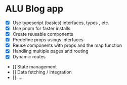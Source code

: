 
# ALU Blog app 

- [x] Use typescript (basics) interfaces, types , etc.
- [x] Use pnpm for faster installs
- [x] Create reusable components
- [x] Predefine props usings interfaces
- [x] Reuse components with props and the map function
- [x] Handling multiple pages and routing
- [x] Dynamic routes
- [] State management
- [] Data fetching / integration
- [] ....
